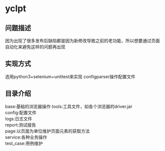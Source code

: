 # yclpt
## 问题描述
因为出现了很多发布后缺陷都是因为新修改导致之前的老功能，所以想要通过页面自动化来避免这样的问题再出现
## 实现方式
选用python3+selenium+unittest来实现
configparser操作配置文件
## 目录介绍
base:基础的浏览器操作
tools:工具文件，如各个浏览器的driver.jar\
config:配置文件\
logs:日志文件\
report:测试报告\
page:以页面为单位维护页面元素的获取方法\
service:各种业务操作\
test_case:用例维护



